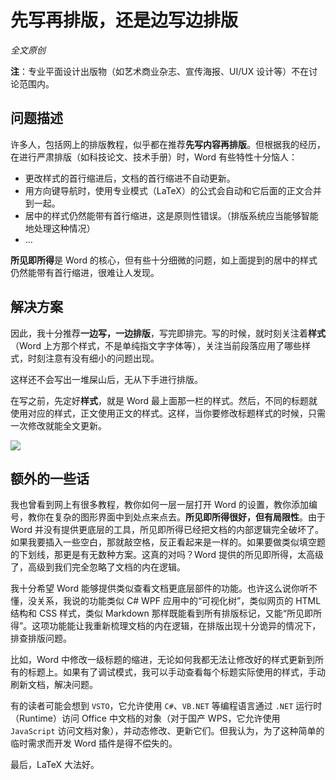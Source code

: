 # 先写再排版，还是边写边排版

*全文原创*

**注**：专业平面设计出版物（如艺术商业杂志、宣传海报、UI/UX 设计等）不在讨论范围内。

## 问题描述

许多人，包括网上的排版教程，似乎都在推荐**先写内容再排版**。但根据我的经历，在进行严肃排版（如科技论文、技术手册）时，Word 有些特性十分恼人：

- 更改样式的首行缩进后，文档的首行缩进不自动更新。
- 用方向键导航时，使用专业模式（LaTeX）的公式会自动和它后面的正文合并到一起。
- 居中的样式仍然能带有首行缩进，这是原则性错误。（排版系统应当能够智能地处理这种情况）
- ...

**所见即所得**是 Word 的核心，但有些十分细微的问题，如上面提到的居中的样式仍然能带有首行缩进，很难让人发现。

## 解决方案

因此，我十分推荐**一边写，一边排版**，写完即排完。写的时候，就时刻关注着**样式**（Word 上方那个样式，不是单纯指文字字体等），关注当前段落应用了哪些样式，时刻注意有没有细小的问题出现。

这样还不会写出一堆屎山后，无从下手进行排版。

在写之前，先定好**样式**，就是 Word 最上面那一栏的样式。然后，不同的标题就使用对应的样式，正文使用正文的样式。这样，当你要修改标题样式的时候，只需一次修改就能全文更新。

![](https://pic2.zhimg.com/v2-2d4ccea7559d86880dbab546fc7db26d_r.jpg)

## 额外的一些话

我也曾看到网上有很多教程，教你如何一层一层打开 Word 的设置，教你添加编号，教你在复杂的图形界面中到处点来点去。**所见即所得很好，但有局限性**。由于 Word 并没有提供更底层的工具，所见即所得已经把文档的内部逻辑完全破坏了。如果我要插入一些空白，那就敲空格，反正看起来是一样的。如果要做类似填空题的下划线，那更是有无数种方案。这真的对吗？Word 提供的所见即所得，太高级了，高级到我们完全忽略了文档的内在逻辑。

我十分希望 Word 能够提供类似查看文档更底层部件的功能。也许这么说你听不懂，没关系，我说的功能类似 C# WPF 应用中的“可视化树”，类似网页的 HTML 结构和 CSS 样式，类似 Markdown 那样既能看到所有排版标记，又能“所见即所得”。这项功能能让我重新梳理文档的内在逻辑，在排版出现十分诡异的情况下，排查排版问题。

比如，Word 中修改一级标题的缩进，无论如何我都无法让修改好的样式更新到所有的标题上。如果有了调试模式，我可以手动查看每个标题实际使用的样式，手动刷新文档，解决问题。

有的读者可能会想到 `VSTO`，它允许使用 `C#`、`VB.NET` 等编程语言通过 `.NET` 运行时（Runtime）访问 Office 中文档的对象（对于国产 WPS，它允许使用 `JavaScript` 访问文档对象），并动态修改、更新它们。但我认为，为了这种简单的临时需求而开发 Word 插件是得不偿失的。

最后，LaTeX 大法好。